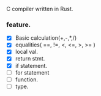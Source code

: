 C compiler written in Rust.

### feature.
- [x] Basic calculation(+,-,*,/)
- [x] equalities( ==, !=, <, <=, >, >= )
- [x] local val.
- [x] return stmt.
- [x] if statement.
- [ ] for statement
- [ ] function.
- [ ] type.
